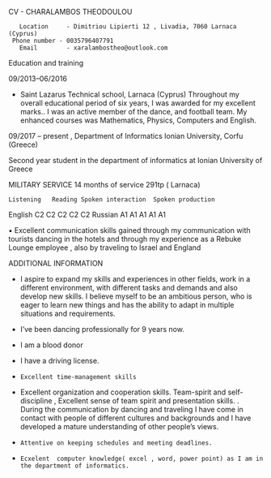 CV - CHARALAMBOS THEODOULOU


 	   Location     - Dimitriou Lipierti 12 , Livadia, 7060 Larnaca (Cyprus)
     Phone number - 0035796407791
	   Email        - xaralambostheo@outlook.com

Education and training

09/2013–06/2016
  - Saint Lazarus Technical school, Larnaca (Cyprus)
Throughout my overall educational period of six years, I was awarded for my excellent marks.. I was an active member of the dance, and football team. My enhanced courses was Mathematics, Physics, Computers and English. 

09/2017 – present	, 
Department of Informatics Ionian University, Corfu (Greece)

Second year student in the department of informatics at Ionian University of Greece




MILITARY SERVICE
14 months of service
 291tp ( Larnaca)

	Listening	Reading	Spoken interaction	Spoken production	
English	 C2	  C2  	C2	  C2	  C2
Russian	 A1	  A1	  A1  	A1    A1



	
  
▪ Excellent communication skills gained through my communication with tourists dancing in the hotels
and through my experience as a Rebuke Lounge employee , also by traveling to Israel and England 



ADDITIONAL INFORMATION	 

-	I aspire to expand my skills and experiences in other fields, work in a different environment, with different tasks and demands and also develop new skills. I believe myself to be an ambitious person, who is eager to learn new things and has the ability to adapt in multiple situations and requirements.  
-	 I’ve been dancing professionally for 9 years now.
-	 I am a blood donor 
-	 I have a driving license. 


             
	
-	  Excellent time-management skills
-   Excellent organization and cooperation skills. Team-spirit and self-discipline , Excellent sense of team spirit and presentation skills.
 . During the communication by dancing and traveling I have come in contact with people of   different cultures and backgrounds and I have developed a mature understanding of other people’s views.
-	  Attentive on keeping schedules and meeting deadlines.
-	  Ecxelent  computer knowledge( excel , word, power point) as I am in the department of informatics.



